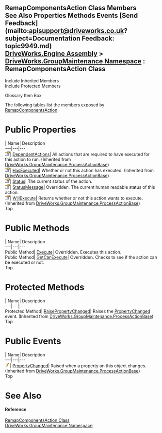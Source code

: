 RemapComponentsAction Class Members   
See Also Properties Methods Events [Send Feedback](mailto:apisupport@driveworks.co.uk?subject=Documentation Feedback: topic9949.md)  
[DriveWorks.Engine Assembly](topic2156.md) > [DriveWorks.GroupMaintenance Namespace](topic9628.md) : RemapComponentsAction Class  
---  
  
Include Inherited Members    
Include Protected Members  


Glossary Item Box

The following tables list the members exposed by [RemapComponentsAction](topic9949.md).

# Public Properties

| Name| Description  
---|---|---  
![Public Property](dotnetimages/publicProperty.gif)| [DependentActions](topic9944.md)| All actions that are required to have executed for this action to run. (Inherited from [DriveWorks.GroupMaintenance.ProcessActionBase](topic9935.md))  
![Public Property](dotnetimages/publicProperty.gif)| [HasExecuted](topic9945.md)| Whether or not this action has executed. (Inherited from [DriveWorks.GroupMaintenance.ProcessActionBase](topic9935.md))  
![Public Property](dotnetimages/publicProperty.gif)| [Status](topic9957.md)| The current status of the action.   
![Public Property](dotnetimages/publicProperty.gif)| [StatusMessage](topic9958.md)| Overridden. The current human readable status of this action.   
![Public Property](dotnetimages/publicProperty.gif)| [WillExecute](topic9947.md)| Returns whether or not this action wants to execute. (Inherited from [DriveWorks.GroupMaintenance.ProcessActionBase](topic9935.md))  
Top

# Public Methods

| Name| Description  
---|---|---  
Public Method| [Execute](topic9955.md)| Overridden. Executes this action.   
Public Method| [GetCanExecute](topic9956.md)| Overridden. Checks to see if the action can be executed or not.   
Top

# Protected Methods

| Name| Description  
---|---|---  
Protected Method| [RaisePropertyChanged](topic9943.md)| Raises the [PropertyChanged](topic9948.md) event. (Inherited from [DriveWorks.GroupMaintenance.ProcessActionBase](topic9935.md))  
Top

# Public Events

| Name| Description  
---|---|---  
![Public Event](dotnetimages/publicEvent.gif)| [PropertyChanged](topic9948.md)| Raised when a property on this object changes. (Inherited from [DriveWorks.GroupMaintenance.ProcessActionBase](topic9935.md))  
Top

# See Also

#### Reference

[RemapComponentsAction Class](topic9949.md)   
[DriveWorks.GroupMaintenance Namespace](topic9628.md)


